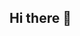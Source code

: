 ## Hi there 👋

<!--
**Khansamalik/Khansamalik** is a ✨ _special_ ✨ repository because its `README.md` (this file) appears on your GitHub profile.

Here are some ideas to get you started:

- 🔭 I’m currently studying bioinformatics.
- 🌱 I’m currently learning PYTHON for a project!
- 👯 I’m looking to collaborate on cool comp sci projects.
- 🤔 I’m looking for help with ...
- 💬 Ask me about ...
- 📫 How to reach me: ...
- 😄 Pronouns: ...
- ⚡ Fun fact: ...
-->
